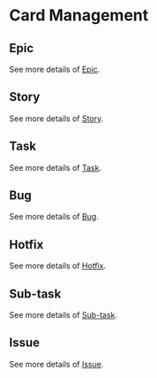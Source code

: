 # Card Management

## Epic
See more details of [Epic](https://github.com/HighOutputVentures/engineering-playbook/blob/main/agile-development/03-card-management/00_EPIC_CARD.md).

## Story
See more details of [Story](https://github.com/HighOutputVentures/engineering-playbook/blob/main/agile-development/03-card-management/01_STORY_CARD.md).

## Task 
See more details of [Task](https://github.com/HighOutputVentures/engineering-playbook/blob/main/agile-development/03-card-management/02_TASK_CARD.md).

## Bug
See more details of [Bug](https://github.com/HighOutputVentures/engineering-playbook/blob/main/agile-development/03-card-management/03_BUG_CARD.md).

## Hotfix
See more details of [Hotfix](https://github.com/HighOutputVentures/engineering-playbook/blob/main/agile-development/03-card-management/04_HOTFIX_CARD.md).

## Sub-task
See more details of [Sub-task](https://github.com/HighOutputVentures/engineering-playbook/blob/main/agile-development/03-card-management/05_SUB_TASK_CARD.md).

## Issue
See more details of [Issue](https://github.com/HighOutputVentures/engineering-playbook/blob/main/agile-development/03-card-management/06_ISSUE_CARD.md).



